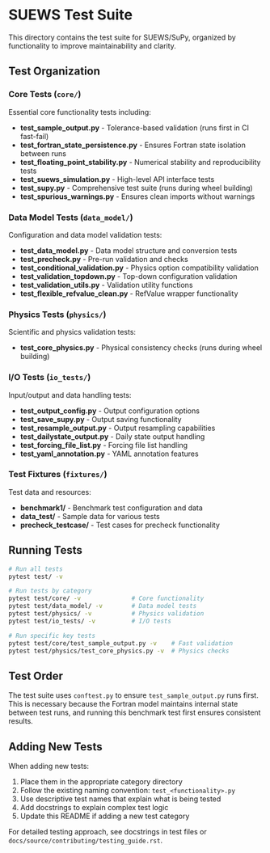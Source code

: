 # SUEWS Test Suite

This directory contains the test suite for SUEWS/SuPy, organized by functionality to improve maintainability and clarity.

## Test Organization

### Core Tests (`core/`)
Essential core functionality tests including:
- **test_sample_output.py** - Tolerance-based validation (runs first in CI fast-fail)
- **test_fortran_state_persistence.py** - Ensures Fortran state isolation between runs
- **test_floating_point_stability.py** - Numerical stability and reproducibility tests
- **test_suews_simulation.py** - High-level API interface tests
- **test_supy.py** - Comprehensive test suite (runs during wheel building)
- **test_spurious_warnings.py** - Ensures clean imports without warnings

### Data Model Tests (`data_model/`)
Configuration and data model validation tests:
- **test_data_model.py** - Data model structure and conversion tests
- **test_precheck.py** - Pre-run validation and checks
- **test_conditional_validation.py** - Physics option compatibility validation
- **test_validation_topdown.py** - Top-down configuration validation
- **test_validation_utils.py** - Validation utility functions
- **test_flexible_refvalue_clean.py** - RefValue wrapper functionality

### Physics Tests (`physics/`)
Scientific and physics validation tests:
- **test_core_physics.py** - Physical consistency checks (runs during wheel building)

### I/O Tests (`io_tests/`)
Input/output and data handling tests:
- **test_output_config.py** - Output configuration options
- **test_save_supy.py** - Output saving functionality
- **test_resample_output.py** - Output resampling capabilities
- **test_dailystate_output.py** - Daily state output handling
- **test_forcing_file_list.py** - Forcing file list handling
- **test_yaml_annotation.py** - YAML annotation features

### Test Fixtures (`fixtures/`)
Test data and resources:
- **benchmark1/** - Benchmark test configuration and data
- **data_test/** - Sample data for various tests
- **precheck_testcase/** - Test cases for precheck functionality

## Running Tests

```bash
# Run all tests
pytest test/ -v

# Run tests by category
pytest test/core/ -v              # Core functionality
pytest test/data_model/ -v        # Data model tests
pytest test/physics/ -v           # Physics validation
pytest test/io_tests/ -v          # I/O tests

# Run specific key tests
pytest test/core/test_sample_output.py -v    # Fast validation
pytest test/physics/test_core_physics.py -v  # Physics checks
```

## Test Order

The test suite uses `conftest.py` to ensure `test_sample_output.py` runs first. This is necessary because the Fortran model maintains internal state between test runs, and running this benchmark test first ensures consistent results.

## Adding New Tests

When adding new tests:
1. Place them in the appropriate category directory
2. Follow the existing naming convention: `test_<functionality>.py`
3. Use descriptive test names that explain what is being tested
4. Add docstrings to explain complex test logic
5. Update this README if adding a new test category

For detailed testing approach, see docstrings in test files or `docs/source/contributing/testing_guide.rst`.